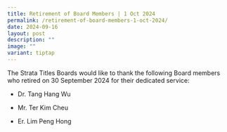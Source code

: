 ```yaml
---
title: Retirement of Board Members | 1 Oct 2024
permalink: /retirement-of-board-members-1-oct-2024/
date: 2024-09-16
layout: post
description: ""
image: ""
variant: tiptap
---
```

<p>The Strata Titles Boards would like to thank the following Board members
who retired on 30 September 2024 for their dedicated service:</p>
<ul data-tight="true" class="tight">
<li>
<p>Dr. Tang Hang Wu</p>
</li>
<li>
<p>Mr. Ter Kim Cheu</p>
</li>
<li>
<p>Er. Lim Peng Hong</p>
</li>
</ul>
<p></p>